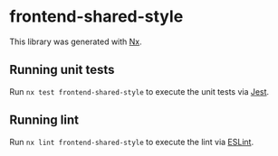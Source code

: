 # frontend-shared-style

This library was generated with [Nx](https://nx.dev).

## Running unit tests

Run `nx test frontend-shared-style` to execute the unit tests via [Jest](https://jestjs.io).

## Running lint

Run `nx lint frontend-shared-style` to execute the lint via [ESLint](https://eslint.org/).
